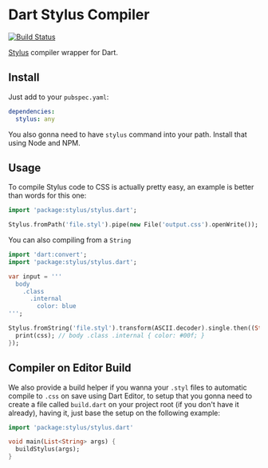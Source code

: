 Dart Stylus Compiler
==============

[![Build Status](https://drone.io/github.com/wilkerlucio/dart-stylus/status.png)](https://drone.io/github.com/wilkerlucio/dart-stylus/latest)

[Stylus](http://learnboost.github.io/stylus/) compiler wrapper for Dart.

Install
-------

Just add to your `pubspec.yaml`:

```yaml
dependencies:
  stylus: any
```

You also gonna need to have `stylus` command into your path. Install that using Node and NPM.

Usage
-----

To compile Stylus code to CSS is actually pretty easy, an example is better than words for this one:

```dart
import 'package:stylus/stylus.dart';

Stylus.fromPath('file.styl').pipe(new File('output.css').openWrite());
```

You can also compiling from a `String`

```dart
import 'dart:convert';
import 'package:stylus/stylus.dart';

var input = '''
  body
    .class
      .internal
        color: blue
''';

Stylus.fromString('file.styl').transform(ASCII.decoder).single.then((String css) {
  print(css); // body .class .internal { color: #00f; }
});
```

Compiler on Editor Build
------------------------

We also provide a build helper if you wanna your `.styl` files to automatic compile to `.css` on save using Dart Editor, to setup that you gonna need to create a file called `build.dart` on your project root (if you don't have it already), having it, just base the setup on the following example:

```dart
import 'package:stylus/stylus.dart'

void main(List<String> args) {
  buildStylus(args);
}
```